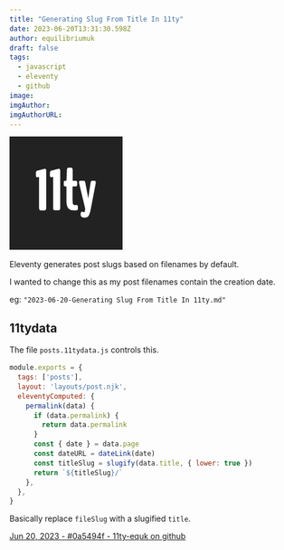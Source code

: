 ```yaml
---
title: "Generating Slug From Title In 11ty"
date: 2023-06-20T13:31:30.598Z
author: equilibriumuk
draft: false
tags:
  - javascript
  - eleventy
  - github
image:
imgAuthor:
imgAuthorURL:
---
```


![11ty logo](../_media/images/11ty-200.png)

Eleventy generates post slugs based on filenames by default.

I wanted to change this as my post filenames contain the creation date.

eg: `"2023-06-20-Generating Slug From Title In 11ty.md"`

## 11tydata

The file `posts.11tydata.js` controls this.

```js
module.exports = {
  tags: ['posts'],
  layout: 'layouts/post.njk',
  eleventyComputed: {
    permalink(data) {
      if (data.permalink) {
        return data.permalink
      }
      const { date } = data.page
      const dateURL = dateLink(date)
      const titleSlug = slugify(data.title, { lower: true })
      return `${titleSlug}/`
    },
  },
}
```

Basically replace `fileSlug` with a slugified `title`.

<p><i class="fa fa-code-fork git-fork"></i> <a href="https://github.com/equk/11ty-equk/commit/0a5494f19730fd530a72a385e34f9b6789130e87" target="_blank">Jun 20, 2023 - #0a5494f - 11ty-equk on github</a></p>
